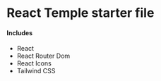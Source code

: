 # React Temple starter file

#### Includes

-   React
-   React Router Dom
-   React Icons
-   Tailwind CSS
